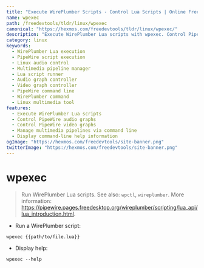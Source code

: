 ```yaml
---
title: "Execute WirePlumber Scripts - Control Lua Scripts | Online Free DevTools by Hexmos"
name: wpexec
path: /freedevtools/tldr/linux/wpexec
canonical: "https://hexmos.com/freedevtools/tldr/linux/wpexec/"
description: "Execute WirePlumber Lua scripts with wpexec. Control PipeWire audio and video processing graphs, and manage multimedia pipelines effectively. Free online tool, no registration required."
category: linux
keywords:
  - WirePlumber Lua execution
  - PipeWire script execution
  - Linux audio control
  - Multimedia pipeline manager
  - Lua script runner
  - Audio graph controller
  - Video graph controller
  - PipeWire command line
  - WirePlumber command
  - Linux multimedia tool
features:
  - Execute WirePlumber Lua scripts
  - Control PipeWire audio graphs
  - Control PipeWire video graphs
  - Manage multimedia pipelines via command line
  - Display command-line help information
ogImage: "https://hexmos.com/freedevtools/site-banner.png"
twitterImage: "https://hexmos.com/freedevtools/site-banner.png"
---
```


# wpexec

> Run WirePlumber Lua scripts.
> See also: `wpctl`, `wireplumber`.
> More information: <https://pipewire.pages.freedesktop.org/wireplumber/scripting/lua_api/lua_introduction.html>.

- Run a WirePlumber script:

`wpexec {{path/to/file.lua}}`

- Display help:

`wpexec --help`
